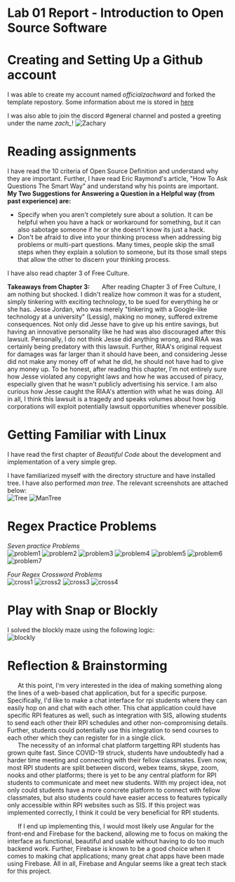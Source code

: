 # Lab 01 Report - Introduction to Open Source Software

# Creating and Setting Up a Github account
I was able to create my account named *officialzachward* and forked the template
repostory. Some information about me is stored in [here](../../index.md)

I was also able to join the discord #general channel and posted a greeting
under the name *zach_*!
![Zachary](/labs/lab-01/images/discordchat.png)

# Reading assignments

I have read the 10 criteria of Open Source Definition and understand why they are important. Further, I have
read Eric Raymond's article, "How To Ask Questions The Smart Way" and understand why his points
are important.
**My Two Suggestions for Answering a Question in a Helpful way (from past experience) are:**
* Specify when you aren't completely sure about a solution. It can be helpful when you have a hack or workaround for something, but it can
also sabotage someone if he or she doesn't know its just a hack.
* Don't be afraid to dive into your thinking process when addressing big problems or multi-part questions. Many times, people skip the small steps
when they explain a solution to someone, but its those small steps that allow the other to discern your thinking process.  

I have also read chapter 3 of Free Culture.

**Takeaways from Chapter 3:**
&nbsp;&nbsp;&nbsp;&nbsp;&nbsp;&nbsp;After reading Chapter 3 of Free Culture, I am nothing but shocked.
I didn't realize how common it was for a student, simply tinkering
with exciting technology, to be sued for everything he or she has.
Jesse Jordan, who was merely "tinkering with a Google-like technology at a university" (Lessig), making no money, suffered extreme consequences. Not only did Jesse have to give up his entire savings, but having an innovative personality like he had was also discouraged after this lawsuit. Personally, I do not think Jesse did anything wrong, and RIAA was certainly being predatory with this lawsuit. Further, RIAA's original request for damages was far larger than it should have been, and considering Jesse did not make any money off of what he did, he should not have had to give any money up. To be honest, after reading this chapter, I'm not entirely sure how Jesse violated any copyright laws and how he was accused of piracy, especially given that he wasn't publicly advertising his service. I am also curious how Jesse caught the RIAA's attention with what he was doing. All in all, I think this lawsuit is a tragedy and speaks volumes about how big corporations will exploit potentially lawsuit opportunities whenever possible.


# Getting Familiar with Linux
I have read the first chapter of *Beautiful Code* about the development and implementation of
a very simple grep.

I have familiarized myself with the directory structure and 
have installed tree. I have also performed *man tree*.
The relevant screenshots are attached below:  
![Tree](/labs/lab-01/images/installtree.png)
![ManTree](/labs/lab-01/images/mantree.png)
# Regex Practice Problems

*Seven practice Problems*  
![problem1](/labs/lab-01/images/problem1.png)
![problem2](/labs/lab-01/images/problem2.png)
![problem3](/labs/lab-01/images/problem3.png)
![problem4](/labs/lab-01/images/problem4.png)
![problem5](/labs/lab-01/images/problem5.png)
![problem6](/labs/lab-01/images/problem6.png)
![problem7](/labs/lab-01/images/problem7.png)

*Four Regex Crossword Problems*  
![cross1](/labs/lab-01/images/crossword1.png)
![cross2](/labs/lab-01/images/crossword2.png)
![cross3](/labs/lab-01/images/crossword3.png)
![cross4](/labs/lab-01/images/crossword4.png)

# Play with Snap or Blockly

I solved the blockly maze using the following logic:  
![blockly](/labs/lab-01/images/blockly.png)

# Reflection & Brainstorming
&nbsp;&nbsp;&nbsp;&nbsp;&nbsp;&nbsp;At this point, I'm very interested in the idea of making something along the lines of a web-based chat application, but for a specific purpose.
Specifically, I'd like to make a chat interface for rpi students where they can easily hop on and chat with each other. This chat application could have specific RPI features as well,
such as integration with SIS, allowing students to send each other their RPI schedules and other non-compromising details. Further, students could potentially use this integration to
send courses to each other which they can register for in a single click.  
&nbsp;&nbsp;&nbsp;&nbsp;&nbsp;&nbsp;The necessity of an informal chat platform targetting RPI students has grown quite fast. Since COVID-19 struck, students have undoubtedly had a harder time meeting and connecting with their
fellow classmates. Even now, most RPI students are split between discord, webex teams, skype, zoom, nooks and other platforms;
there is yet to be any central platform for RPI students to communicate and meet new students. With my project idea, not only could students have a more concrete platform to connect with fellow classmates, but also students could have easier access to features typically only accessible within RPI websites such as SIS. If this project was implemented correctly, I think it could be very beneficial for RPI students.

&nbsp;&nbsp;&nbsp;&nbsp;&nbsp;&nbsp;If I end up implementing this, I would most likely use Angular for the front-end and Firebase for the backend, allowing me to focus on making the interface as functional, beautiful and usable without having to do too much backend work. Further, Firebase is known to be a good choice when it comes to making chat applications; many great chat apps have been made using Firebase. All in all, Firebase and Angular seems like a great tech stack for this project.

